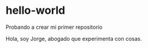 # hello-world
Probando a crear mi primer repositorio

Hola, soy Jorge, abogado que experimenta con cosas.
